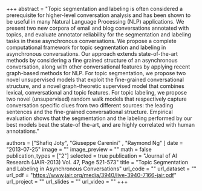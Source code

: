 +++
abstract = "Topic segmentation and labeling is often considered a prerequisite for higher-level conversation analysis and has been shown to be useful in many Natural Language Processing (NLP) applications. We present two new corpora of email and blog conversations annotated with topics, and evaluate annotator reliability for the segmentation and labeling tasks in these asynchronous conversations. We propose a complete computational framework for topic segmentation and labeling in asynchronous conversations. Our approach extends state-of-the-art methods by considering a fine grained structure of an asynchronous conversation, along with other conversational features by applying recent graph-based methods for NLP. For topic segmentation, we propose two novel unsupervised models that exploit the fine-grained conversational structure, and a novel graph-theoretic supervised model that combines lexical, conversational and topic features. For topic labeling, we propose two novel (unsupervised) random walk models that respectively capture conversation specific clues from two different sources: the leading sentences and the fine-grained conversational structure. Empirical evaluation shows that the segmentation and the labeling performed by our best models beat the state-of the-art, and are highly correlated with human annotations." 

authors = ["Shafiq Joty", "Giuseppe Carenini" , "Raymond Ng" ]
date = "2013-07-25"
image = ""
image_preview = ""
math = false
publication_types = ["2"]
selected = true
publication = "Journal of AI Research (JAIR-2013) Vol. 47, Page 521-573"
title = "Topic Segmentation and Labeling in Asynchronous Conversations"
url_code = ""
url_dataset = ""
url_pdf = "https://www.jair.org/media/3940/live-3940-7166-jair.pdf"
url_project = ""
url_slides = ""
url_video = ""
+++



